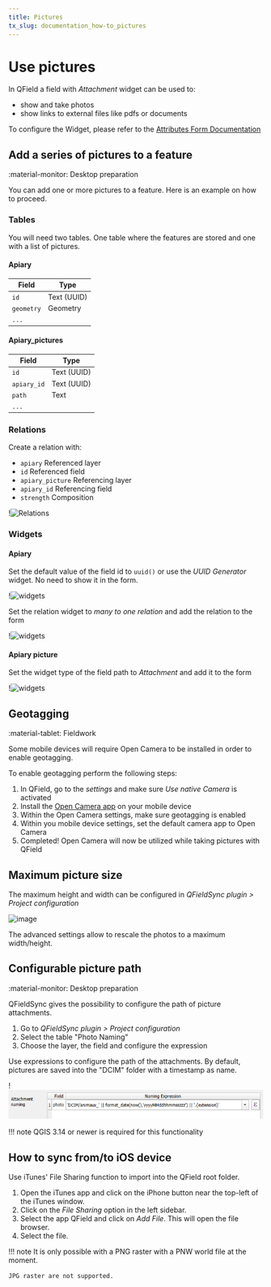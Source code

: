 ```yaml
---
title: Pictures
tx_slug: documentation_how-to_pictures
---
```


# Use pictures

In QField a field with *Attachment* widget can be used to:
-   show and take photos
-   show links to external files like pdfs or documents

To configure the Widget, please refer to the [Attributes Form Documentation](../attributes-form/#configure-attachmentpictures-widget)

## Add a series of pictures to a feature
:material-monitor: Desktop preparation

You can add one or more pictures to a feature. Here is an example on how to proceed.

### Tables
You will need two tables. One table where the features are stored and one with a list of pictures.

#### Apiary
| Field      | Type       |
|------------|------------|
| `id`       | Text (UUID)|
| `geometry` | Geometry   |
| `...`      |            |

#### Apiary_pictures
| Field       | Type       |
|-------------|------------|
| `id`        | Text (UUID)|
| `apiary_id` | Text (UUID)|
| `path`      | Text       |
| `...`       |            |

### Relations
Create a relation with:

-   `apiary` Referenced layer
-   `id` Referenced field
-   `apiary_picture` Referencing layer
-   `apiary_id` Referencing field
-   `strength` Composition

!![Relations](../assets/images/add-1-n-pictures-relations.png)

### Widgets

#### Apiary
Set the default value of the field id to `uuid()` or use the *UUID Generator* widget. No need to show it in the form.

!![widgets](../assets/images/add-1-n-pictures-widgets_hive.png)

Set the relation widget to *many to one relation* and add the relation to the form

!![widgets](../assets/images/add-1-n-pictures-widgets_hive2.png)

#### Apiary picture
Set the widget type of the field path to *Attachment* and add it to the form

!![widgets](../assets/images/add-1-n-pictures-widgets_picture.png)

## Geotagging
:material-tablet: Fieldwork

Some mobile devices will require Open Camera to be installed in order to enable geotagging.

To enable geotagging perform the following steps:

1.  In QField, go to the *settings* and make sure *Use native Camera* is
    activated
2.  Install the [Open Camera app](https://play.google.com/store/apps/details?id=net.sourceforge.opencamera&hl=en&gl=US)
    on your mobile device
3.  Within the Open Camera settings, make sure geotagging is enabled
4.  Within you mobile device settings, set the default camera app to Open Camera
5.  Completed! Open Camera will now be utilized while taking pictures with QField

## Maximum picture size

The maximum height and width can be configured in *QFieldSync plugin > Project configuration*

![image](https://user-images.githubusercontent.com/4992805/189456560-3e251c44-c85c-40bd-a3cc-039c49090e03.png)

The advanced settings allow to rescale the photos to a maximum width/height.

## Configurable picture path
:material-monitor: Desktop preparation

QFieldSync gives the possibility to configure the path of picture
attachments.

1.  Go to *QFieldSync plugin > Project configuration*
2.  Select the table "Photo Naming"
3.  Choose the layer, the field and configure the expression

Use expressions to configure the path of the attachments. By default,
pictures are saved into the "DCIM" folder with a timestamp
as name.

!![picture_path](../assets/images/picture_path.png)

!!! note
    QGIS 3.14 or newer is required for this functionality

## How to sync from/to iOS device

Use iTunes' File Sharing function to import into the QField root folder.

1. Open the iTunes app and click on the iPhone button near the top-left of the iTunes window.
2. Click on the *File Sharing* option in the left sidebar.
3. Select the app QField and click on *Add File*. This will open the file browser.
4. Select the file.

!!! note
    It is only possible with a PNG raster with a PNW world file at the moment.

    JPG raster are not supported.

